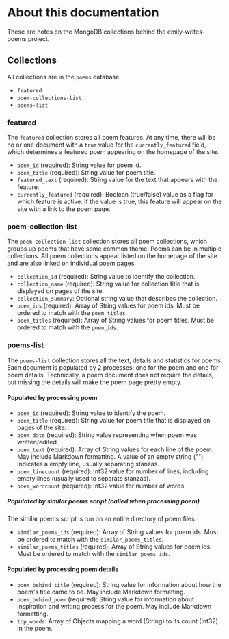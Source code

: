 # About this documentation
These are notes on the MongoDB collections behind the emily-writes-poems project.


## Collections
All collections are in the `poems` database.

* `featured`
* `poem-collections-list`
* `poems-list`


### featured
The `featured` collection stores all poem features. At any time, there will be no or one document with a `true` value for the `currently_featured` field, which determines a featured poem appearing on the homepage of the site.

* `poem_id` (required): String value for poem id.
* `poem_title` (required): String value for poem title.
* `featured_text` (required): String value for the text that appears with the feature.
* `currently_featured` (required): Boolean (true/false) value as a flag for which feature is active. If the value is true, this feature will appear on the site with a link to the poem page.

### poem-collection-list
The `poem-collection-list` collection stores all poem collections, which groups up poems that have some common theme. Poems can be in multiple collections. All poem collections appear listed on the homepage of the site and are also linked on individual poem pages.

* `collection_id` (required): String value to identify the collection.
* `collection_name` (required): String value for collection title that is displayed on pages of the site.
* `collection_summary`: Optional string value that describes the collection.
* `poem_ids` (required): Array of String values for poem ids. Must be ordered to match with the `poem_titles`.
* `poem_titles` (required): Array of String values for poem titles. Must be ordered to match with the `poem_ids`.

### poems-list
The `poems-list` collection stores all the text, details and statistics for poems. Each document is populated by 2 processes: one for the poem and one for poem details. Technically, a poem document does not require the details, but missing the details will make the poem page pretty empty.

#### Populated by processing poem
* `poem_id` (required): String value to identify the poem.
* `poem_title` (required): String value for poem title that is displayed on pages of the site.
* `poem_date` (required): String value representing when poem was written/edited.
* `poem_text` (required): Array of String values for each line of the poem. May include Markdown formatting. A value of an empty string ("") indicates a empty line, usually separating stanzas.
* `poem_linecount` (required): Int32 value for number of lines, including empty lines (usually used to separate stanzas).
* `poem_wordcount` (required): Int32 value for number of words.
##### Populated by similar poems script (called when processing poem)
The similar poems script is run on an entire directory of poem files.
* `similar_poems_ids` (required): Array of String values for poem ids. Must be ordered to match with the `similar_poems_titles`.
* `similar_poems_titles` (required): Array of String values for poem ids. Must be ordered to match with the `similar_poems_ids`.
#### Populated by processing poem details
* `poem_behind_title` (required): String value for information about how the poem's title came to be. May include Markdown formatting.
* `poem_behind_poem` (required): String value for information about inspiration and writing process for the poem. May include Markdown formatting.
* `top_words`: Array of Objects mapping a word (String) to its count (Int32) in the poem.
